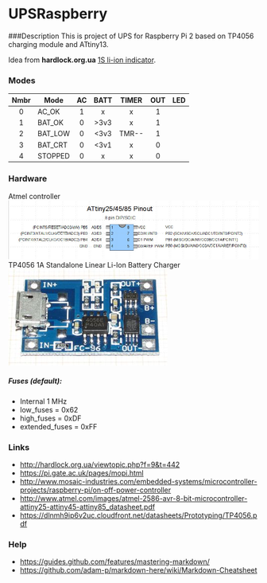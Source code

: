 # UPSRaspberry

###Description
This is project of UPS for Raspberry Pi 2 based on TP4056 charging module and ATtiny13.

Idea from __hardlock.org.ua__ [1S li-ion indicator](http://hardlock.org.ua/viewtopic.php?f=9&t=442).

### Modes

 Nmbr |   Mode  | AC  | BATT | TIMER | OUT | LED
:----:| ------- |:---:|:----:|:-----:|:---:|:------
  0   | AC_OK   |  1  |  x   |   x   |  1  |  
  1   | BAT_OK  |  0  | >3v3 |   x   |  1  |  
  2   | BAT_LOW |  0  | <3v3 | TMR-- |  1  |  
  3   | BAT_CRT |  0  | <3v1 |   x   |  0  |  
  4   | STOPPED |  0  |  x   |   x   |  0  |  

### Hardware
Atmel controller
![ATtiny25/45/85 Pinouts](images/ATtiny-Pinouts-8.jpg "ATtiny25/45/85 Pinouts")
TP4056 1A Standalone Linear Li-lon Battery Charger
![TP4056 module](images/tp4056view.jpg "TP4056 module")


##### Fuses (default):
- Internal 1 MHz
- low_fuses = 0x62
- high_fuses = 0xDF
- extended_fuses = 0xFF

### Links
- http://hardlock.org.ua/viewtopic.php?f=9&t=442
- https://pi.gate.ac.uk/pages/mopi.html
- http://www.mosaic-industries.com/embedded-systems/microcontroller-projects/raspberry-pi/on-off-power-controller
- http://www.atmel.com/images/atmel-2586-avr-8-bit-microcontroller-attiny25-attiny45-attiny85_datasheet.pdf
- https://dlnmh9ip6v2uc.cloudfront.net/datasheets/Prototyping/TP4056.pdf


### Help
- https://guides.github.com/features/mastering-markdown/
- https://github.com/adam-p/markdown-here/wiki/Markdown-Cheatsheet
